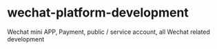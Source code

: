 # wechat-platform-development
Wechat mini APP, Payment, public / service account, all Wechat related development
